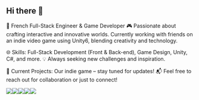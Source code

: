 ## Hi there 👋

👾 French Full-Stack Engineer & Game Developer
🎮 Passionate about crafting interactive and innovative worlds. Currently working with friends on an indie video game using Unity6, blending creativity and technology.

🌐 Skills: Full-Stack Development (Front & Back-end), Game Design, Unity, C#, and more.
💡 Always seeking new challenges and inspiration.

🚀 Current Projects: Our indie game – stay tuned for updates!
📬 Feel free to reach out for collaboration or just to connect!

<p style="display: flex; flex-flow: row nowrap; justify-items: center; width: 100%;">
  <img src="https://skillicons.dev/icons?i=git,github,gitlab,docker,windows,linux"/><br/>
  <img src="https://skillicons.dev/icons?i=postgres,mongodb,redis"/><br/>
  <img src="https://skillicons.dev/icons?i=vscode,visualstudio,unity,blender"/><br/>
  <img src="https://skillicons.dev/icons?i=nodejs,java,py,dotnet"/><br/>
  <img src="https://skillicons.dev/icons?i=vite,angular,react,fastapi,express,electron,spring"/><br/>
</p>

<!--
**Athlaes/Athlaes** is a ✨ _special_ ✨ repository because its `README.md` (this file) appears on your GitHub profile.

Here are some ideas to get you started:

- 🔭 I’m currently working on ...
- 🌱 I’m currently learning ...
- 👯 I’m looking to collaborate on ...
- 🤔 I’m looking for help with ...
- 💬 Ask me about ...
- 📫 How to reach me: ...
- 😄 Pronouns: ...
- ⚡ Fun fact: ...
-->
